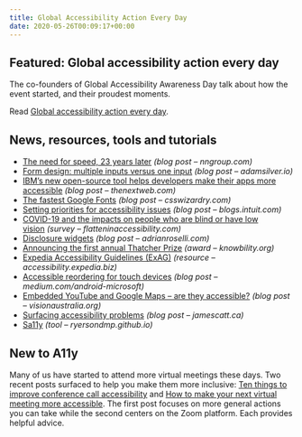 ```yaml
---
title: Global Accessibility Action Every Day
date: 2020-05-26T00:09:17+00:00
---
```


## Featured: Global accessibility action every day

The co-founders of Global Accessibility Awareness Day talk about how the event started, and their proudest moments.

Read [Global accessibility action every day](https://www.bemyeyes.com/podcasts/global-accessibility-action-every-day).

## News, resources, tools and tutorials

- [The need for speed, 23 years later](https://www.nngroup.com/articles/the-need-for-speed/) *(blog post – nngroup.com)*
- [Form design: multiple inputs versus one input](https://adamsilver.io/articles/form-design-multiple-inputs-versus-one-input/) *(blog post – adamsilver.io)*
- [IBM’s new open-source tool helps developers make their apps more accessible](https://thenextweb.com/high-contrast/2020/05/18/ibms-new-open-source-tool-helps-developers-make-their-apps-more-accessible/) *(blog post – thenextweb.com)*
- [The fastest Google Fonts](https://csswizardry.com/2020/05/the-fastest-google-fonts/) *(blog post – csswizardry.com)*
- [Setting priorities for accessibility issues](https://blogs.intuit.com/blog/2020/05/19/setting-priorities-for-accessibility-issues/) *(blog post – blogs.intuit.com)*
- [COVID-19 and the impacts on people who are blind or have low vision](https://flatteninaccessibility.com/results.html) *(survey – flatteninaccessibility.com)*
- [Disclosure widgets](https://adrianroselli.com/2020/05/disclosure-widgets.html) *(blog post – adrianroselli.com)*
- [Announcing the first annual Thatcher Prize](https://knowbility.org/jim-thatcher/prize/) *(award – knowbility.org)*
- [Expedia Accessibility Guidelines (ExAG)](https://accessibility.expedia.biz/) *(resource – accessibility.expedia.biz)*
- [Accessible reordering for touch devices](https://medium.com/android-microsoft/accessible-reordering-for-touch-devices-e7f7a7ef404) *(blog post – medium.com/android-microsoft)*
- [Embedded YouTube and Google Maps – are they accessible?](https://www.visionaustralia.org/services/digital-access/blog/embedded-youtube-and-google-maps) *(blog post – visionaustralia.org)*
- [Surfacing accessibility problems](https://jamescatt.ca/blog/2020/surfacing-accessibility-problems) *(blog post – jamescatt.ca)*
- [Sa11y](https://ryersondmp.github.io/sa11y/) *(tool – ryersondmp.github.io)*

## New to A11y

Many of us have started to attend more virtual meetings these days. Two recent posts surfaced to help you make them more inclusive: [Ten things to improve conference call accessibility](https://medium.com/@sheribyrnehaber/ten-things-to-improve-conference-call-accessibility-4af6db5c8104) and [How to make your next virtual meeting more accessible](https://www.deque.com/blog/virtual-meeting-accessible-zoom/). The first post focuses on more general actions you can take while the second centers on the Zoom platform. Each provides helpful advice.
